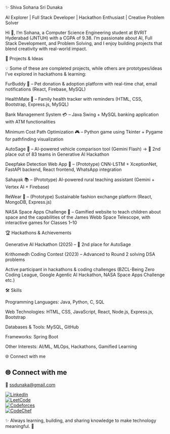 ✨ Shiva Sohana Sri Dunaka

AI Explorer | Full Stack Developer | Hackathon Enthusiast | Creative Problem Solver

Hi 👋, I’m Sohana, a Computer Science Engineering student at BVRIT Hyderabad (JNTUH) with a CGPA of 9.38.
I’m passionate about AI, Full Stack Development, and Problem Solving, and I enjoy building projects that blend creativity with real-world impact.

🚀 Projects & Ideas

💡 Some of these are completed projects, while others are prototypes/ideas I’ve explored in hackathons & learning:

FurBuddy 🐾 – Pet donation & adoption platform with real-time chat, email notifications (React, Firebase, MySQL)

HealthMate 🏥 – Family health tracker with reminders (HTML, CSS, Bootstrap, Express.js, MySQL)

Bank Management System 💳 – Java Swing + MySQL banking application with ATM functionalities

Minimum Cost Path Optimization 🎮 – Python game using Tkinter + Pygame for pathfinding visualization

AutoSage 🚗 – AI-powered vehicle comparison tool (Gemini Flash) → 🥈 2nd place out of 83 teams in Generative AI Hackathon

Deepfake Detection Web App 🎥 – (Prototype) CNN-LSTM + XceptionNet, FastAPI backend, React frontend, WhatsApp integration

Sahayak 📚 – (Prototype) AI-powered rural teaching assistant (Gemini + Vertex AI + Firebase)

ReWear 👕 – (Prototype) Sustainable fashion exchange platform (React, MongoDB, Express.js)

NASA Space Apps Challenge 🌌 – Gamified website to teach children about space and the capabilities of the James Webb Space Telescope, with interactive games for Classes 1–10

🏆 Hackathons & Achievements

Generative AI Hackathon (2025) – 🥈 2nd place for AutoSage

Krithomedh Coding Contest (2023) – Advanced to Round 2 solving DSA problems

Active participant in hackathons & coding challenges (BZCL-Being Zero Coding League, Google Agentic AI Hackathon, NASA Space Apps Challenge etc.)

🛠️ Skills

Programming Languages: Java, Python, C, SQL

Web Technologies: HTML, CSS, JavaScript, React, Node.js, Express.js, Bootstrap

Databases & Tools: MySQL, GitHub

Frameworks: Spring Boot

Other Interests: AI/ML, MLOps, Hackathons, Gamified Learning

🌐 Connect with me

## 🌐 Connect with me  

📧 ssdunaka@gmail.com  

[![LinkedIn](https://img.shields.io/badge/LinkedIn-Connect-blue?logo=linkedin&style=for-the-badge)](https://linkedin.com/in/shiva-sohanasri-dunaka1806)  
[![LeetCode](https://img.shields.io/badge/LeetCode-Solve-orange?logo=leetcode&style=for-the-badge)](https://leetcode.com/sohana1806)  
[![Codeforces](https://img.shields.io/badge/Codeforces-Profile-blue?logo=codeforces&style=for-the-badge)](https://codeforces.com/profile/sohana1806)  
[![CodeChef](https://img.shields.io/badge/CodeChef-Rated-brown?logo=codechef&style=for-the-badge)](https://www.codechef.com/users/sohana1806)    



✨ Always learning, building, and sharing knowledge to make technology meaningful. 🚀
